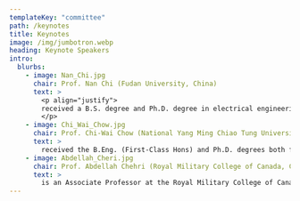 ```yaml
---
templateKey: "committee"
path: /keynotes
title: Keynotes
image: /img/jumbotron.webp
heading: Keynote Speakers
intro:
  blurbs:
    - image: Nan_Chi.jpg
      chair: Prof. Nan Chi (Fudan University, China)
      text: > 
        <p align="justify">
        received a B.S. degree and Ph.D. degree in electrical engineering from the Beijing University of Posts and Telecommunications, Beijing, China, in 1996 and 2001, respectively. From July 2001 to December 2004, she worked as an assistant professor at the Research Center COM, Technical University of Denmark, Lyngby, Denmark. From January 2005 to April 2006, she was a research associate at the University of Bristol, Bristol, United Kingdom. She joined Wuhan National Laboratory for Optoelectronics, Huazhong University of Science and Technology from June 2006 to May 2008, where she worked as a full professor. Since May 2008, she joined Fudan University. She is the author or co-author of more than 100 papers. Her research interests are in the area of convergence of wireless and optical networks, all-optical processing, and advanced modulation formats.
        </p>
    - image: Chi_Wai_Chow.jpg
      chair: Prof. Chi-Wai Chow (National Yang Ming Chiao Tung University, Taiwan) 
      text: >
        received the B.Eng. (First-Class Hons) and Ph.D. degrees both from the Department of Electronic Engineering, the Chinese University of Hong Kong (CUHK) in 2001 and 2004, respectively. Between 2005-2007, he was a Postdoctoral Research Scientist involved in two European Union Projects: PIEMAN (Photonic Integrated Extended Metro and Access Network) and TRIUMPH (Transparent Ring Interconnection Using Multi-wavelength Photonic switches) in the Tyndall National Institute and Department of Physics, University College Cork (UCC) in Ireland. In 2007, he joined the Department of Photonics at National Yang Ming Chiao Tung University (NYCU) (formerly National Chiao Tung University (NCTU)) in Taiwan. He is a full Professor in this department. He is currently the Associate editor of the Journal of Lightwave Technology and IEEE Photonics Journal. He has served and is serving TPCs of conferences, such as OFC (2021-2023), ECOC (2020-2023), OECC (2020-2021), etc. He has co-authored more than 600 papers in journals and conferences. 
    - image: Abdellah_Cheri.jpg
      chair: Prof. Abdellah Chehri (Royal Military College of Canada, Canada)
      text: > 
        is an Associate Professor at the Royal Military College of Canada (RMC), Kingston, Ontario. Before joining the RMC, he was an associate professor at the University of Quebec (UQAC). He is an affiliate professor at the University of Quebec UQO, UQAT and an adjunct professor at the University of Ottawa. From 2009-2012, he worked as a research fellow at the University of Ottawa. Dr. Chehri completed his Ph.D. at University Laval (Canada) and his Master studies at University Nice-Sophia Antipolis-Eurecom (France). He has served as guest/associate editor for several well-reputed journals. Dr. Chehri is a Senior Member of IEEE, a member of the IEEE Communication Society (ComSoc), IEEE Vehicular Technology Society (VTS), IEEE Photonics Society, IEEE Public Safety Transportation Committee Co-Chair, and IEEE Canadian Humanitarian Initiatives Committee. 
---
```

